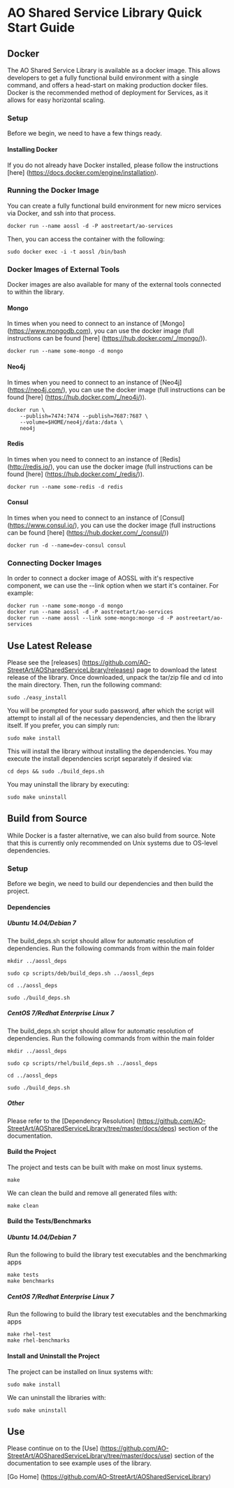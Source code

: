 # AO Shared Service Library Quick Start Guide

## Docker

The AO Shared Service Library is available as a docker image.  This allows developers to get a fully functional build environment with a single command, and offers a head-start on making production docker files.  Docker is the recommended method of deployment for Services, as it allows for easy horizontal scaling.

### Setup

Before we begin, we need to have a few things ready.

#### Installing Docker

If you do not already have Docker installed, please follow the instructions [here] (https://docs.docker.com/engine/installation).

### Running the Docker Image

You can create a fully functional build environment for new micro services via Docker, and ssh into that process.

`docker run --name aossl -d -P aostreetart/ao-services`

Then, you can access the container with the following:

`sudo docker exec -i -t aossl /bin/bash`

### Docker Images of External Tools

Docker images are also available for many of the external tools connected to within the library.

#### Mongo

In times when you need to connect to an instance of [Mongo] (https://www.mongodb.com), you can use the docker image (full instructions can be found [here] (https://hub.docker.com/_/mongo/)).

    docker run --name some-mongo -d mongo

#### Neo4j

In times when you need to connect to an instance of [Neo4j] (https://neo4j.com/), you can use the docker image (full instructions can be found [here] (https://hub.docker.com/_/neo4j/)).

    docker run \
        --publish=7474:7474 --publish=7687:7687 \
        --volume=$HOME/neo4j/data:/data \
        neo4j

#### Redis

In times when you need to connect to an instance of [Redis] (http://redis.io/), you can use the docker image (full instructions can be found [here] (https://hub.docker.com/_/redis/)).

`docker run --name some-redis -d redis`

#### Consul

In times when you need to connect to an instance of [Consul] (https://www.consul.io/), you can use the docker image (full instructions can be found [here] (https://hub.docker.com/_/consul/))

`docker run -d --name=dev-consul consul`

### Connecting Docker Images

In order to connect a docker image of AOSSL with it's respective component, we can use the --link option when we start it's container.  For example:

    docker run --name some-mongo -d mongo
    docker run --name aossl -d -P aostreetart/ao-services
    docker run --name aossl --link some-mongo:mongo -d -P aostreetart/ao-services

## Use Latest Release

Please see the [releases] (https://github.com/AO-StreetArt/AOSharedServiceLibrary/releases) page to download the latest release of the library.  Once downloaded, unpack the tar/zip file and cd into the main directory.  Then, run the following command:

    sudo ./easy_install

You will be prompted for your sudo password, after which the script will attempt to install all of the necessary dependencies, and then the library itself.  If you prefer, you can simply run:

    sudo make install

This will install the library without installing the dependencies.  You may execute the install dependencies script separately if desired via:

    cd deps && sudo ./build_deps.sh

You may uninstall the library by executing:

    sudo make uninstall

## Build from Source

While Docker is a faster alternative, we can also build from source.  Note that this is currently only recommended on Unix systems due to OS-level dependencies.

### Setup

Before we begin, we need to build our dependencies and then build the project.

#### Dependencies

##### Ubuntu 14.04/Debian 7
The build_deps.sh script should allow for automatic resolution of dependencies.  Run the following commands from within the main folder

`mkdir ../aossl_deps`

`sudo cp scripts/deb/build_deps.sh ../aossl_deps`

`cd ../aossl_deps`

`sudo ./build_deps.sh`

##### CentOS 7/Redhat Enterprise Linux 7
The build_deps.sh script should allow for automatic resolution of dependencies.  Run the following commands from within the main folder

`mkdir ../aossl_deps`

`sudo cp scripts/rhel/build_deps.sh ../aossl_deps`

`cd ../aossl_deps`

`sudo ./build_deps.sh`

##### Other
Please refer to the [Dependency Resolution] (https://github.com/AO-StreetArt/AOSharedServiceLibrary/tree/master/docs/deps) section of the documentation.

#### Build the Project

The project and tests can be built with make on most linux systems.

`make`

We can clean the build and remove all generated files with:

`make clean`

#### Build the Tests/Benchmarks

##### Ubuntu 14.04/Debian 7

Run the following to build the library test executables and the benchmarking apps

    make tests
    make benchmarks

##### CentOS 7/Redhat Enterprise Linux 7

Run the following to build the library test executables and the benchmarking apps

    make rhel-test
    make rhel-benchmarks

#### Install and Uninstall the Project

The project can be installed on linux systems with:

`sudo make install`

We can uninstall the libraries with:

`sudo make uninstall`

## Use
Please continue on to the [Use] (https://github.com/AO-StreetArt/AOSharedServiceLibrary/tree/master/docs/use) section of the documentation to see example uses of the library.

[Go Home] (https://github.com/AO-StreetArt/AOSharedServiceLibrary)
